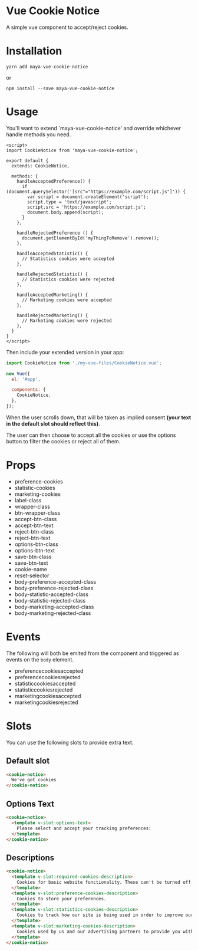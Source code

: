 # Vue Cookie Notice

A simple vue component to accept/reject cookies.

# Installation

```shell
yarn add maya-vue-cookie-notice
```

or

```shell
npm install --save maya-vue-cookie-notice
```

# Usage

You'll want to extend `maya-vue-cookie-notice' and override whichever handle methods you need.

```vue
<script>
import CookieNotice from 'maya-vue-cookie-notice';

export default {
  extends: CookieNotice,

  methods: {
    handleAcceptedPreference() {
      if (document.querySelector('[src^="https://example.com/script.js"]')) {
        var script = document.createElement('script');
        script.type = 'text/javascript';
        script.src = 'https://example.com/script.js';
        document.body.append(script);
      }
    },

    handleRejectedPreference () {
      document.getElementById('myThingToRemove').remove();
    },

    handleAcceptedStatistic() {
      // Statistics cookies were accepted
    },

    handleRejectedStatistic() {
      // Statistics cookies were rejected
    },

    handleAcceptedMarketing() {
      // Marketing cookies were accepted
    },

    handleRejectedMarketing() {
      // Marketing cookies were rejected
    },
  }
}
</script>
```

Then include your extended version in your app:

```js
import CookieNotice from './my-vue-files/CookieNotice.vue';

new Vue({
  el: '#app',

  components: {
    CookieNotice,
  },
});
```

When the user scrolls down, that will be taken as implied consent **(your text in the default slot should reflect this)**.

The user can then choose to accept all the cookies or use the options button to filter the cookies or reject all of them.

# Props

- preference-cookies
- statistic-cookies
- marketing-cookies
- label-class
- wrapper-class
- btn-wrapper-class
- accept-btn-class
- accept-btn-text
- reject-btn-class
- reject-btn-text
- options-btn-class
- options-btn-text
- save-btn-class
- save-btn-text
- cookie-name
- reset-selector
- body-preference-accepted-class
- body-preference-rejected-class
- body-statistic-accepted-class
- body-statistic-rejected-class
- body-marketing-accepted-class
- body-marketing-rejected-class

# Events

The following will both be emited from the component and triggered as events on the `body` element.

- preferencecookiesaccepted
- preferencecookiesrejected
- statisticcookiesaccepted
- statisticcookiesrejected
- marketingcookiesaccepted
- marketingcookiesrejected

# Slots

You can use the following slots to provide extra text.

## Default slot

```html
<cookie-notice>
  We've got cookies
</cookie-notice>
```

## Options Text

```html
<cookie-notice>
  <template v-slot:options-text>
    Please select and accept your tracking preferences:
  </template>
</cookie-notice>
```

## Descriptions

```html
<cookie-notice>
  <template v-slot:required-cookies-description>
    Cookies for basic website functionality. These can't be turned off.
  </template>
  <template v-slot:preference-cookies-description>
    Cookies to store your preferences.
  </template>
  <template v-slot:statistics-cookies-description>
    Cookies to track how our site is being used in order to improve our service.
  </template>
  <template v-slot:marketing-cookies-description>
    Cookies used by us and our advertising partners to provide you with personalised advertising.
  </template>
</cookie-notice>
```
